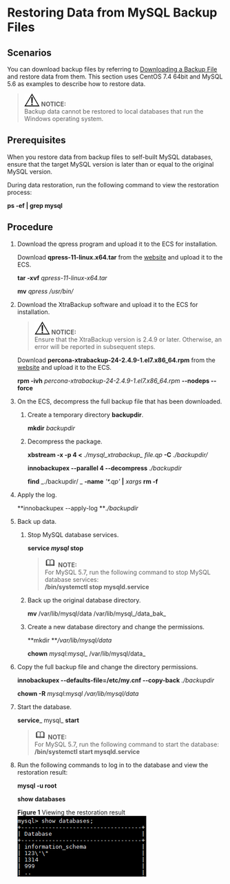 # Restoring Data from MySQL Backup Files<a name="rds_08_0044"></a>

## **Scenarios**<a name="section154951138143615"></a>

You can download backup files by referring to  [Downloading a Backup File](downloading-a-backup-file.md)  and restore data from them. This section uses CentOS 7.4 64bit and MySQL 5.6 as examples to describe how to restore data.

>![](public_sys-resources/icon-notice.gif) **NOTICE:**   
>Backup data cannot be restored to local databases that run the Windows operating system.  

## Prerequisites<a name="section10458182204011"></a>

When you restore data from backup files to self-built MySQL databases, ensure that the target MySQL version is later than or equal to the original MySQL version.

During data restoration, run the following command to view the restoration process:

**ps -ef | grep mysql**

## **Procedure**<a name="section1948813514323"></a>

1.  Download the qpress program and upload it to the ECS for installation.

    Download  **qpress-11-linux.x64.tar**  from the  [website](http://www.quicklz.com)  and upload it to the ECS.

    **tar -xvf** _qpress-11-linux-x64.tar_

    **mv** _qpress /usr/bin/_

2.  Download the XtraBackup software and upload it to the ECS for installation.

    >![](public_sys-resources/icon-notice.gif) **NOTICE:**   
    >Ensure that the XtraBackup version is 2.4.9 or later. Otherwise, an error will be reported in subsequent steps.  

    Download  **percona-xtrabackup-24-2.4.9-1.el7.x86\_64.rpm**  from the  [website](https://www.percona.com/downloads/Percona-XtraBackup-2.4/LATEST/)  and upload it to the ECS.

    **rpm -ivh** _percona-xtrabackup-24-2.4.9-1.el7.x86\_64.rpm_ **--nodeps --force**

3.  On the ECS, decompress the full backup file that has been downloaded.
    1.  Create a temporary directory  **backupdir**.

        **mkdir** _backupdir_

    2.  Decompress the package.

        **xbstream  -x -p 4 <** _./mysql\_xtrabackup\_ file.qp_ **-C** _./backupdir/_

        **innobackupex --parallel 4 --decompress** _./backupdir_

        **find** _./backupdir/ _ **-name** _'\*.qp'_ **|** _xargs_ **rm -f**

4.  Apply the log.

    **innobackupex --apply-log **_./backupdir_

5.  Back up data.
    1.  Stop MySQL database services.

        **service **_mysql_** stop**

        >![](public_sys-resources/icon-note.gif) **NOTE:**   
        >For MySQL 5.7, run the following command to stop MySQL database services:  
        >**/bin/systemctl stop  mysqld.service**  

    2.  Back up the original database directory.

        **mv**  /var/lib/mysql/data  /var/lib/mysql_/data\_bak_

    3.  Create a new database directory and change the permissions.

        **mkdir **_/var/lib/mysql/data_

        **chown** _mysql:mysql__ /var/lib/mysql/data_

6.  Copy the full backup file and change the directory permissions.

    **innobackupex --defaults-file=/etc/my.cnf --copy-back** _./backupdir_

    **chown -R** _mysql:mysql /var/lib/mysql/data_

7.  Start the database.

    **service**_ mysql_ **start**

    >![](public_sys-resources/icon-note.gif) **NOTE:**   
    >For MySQL 5.7, run the following command to start the database:  
    >**/bin/systemctl start  mysqld.service**  

8.  Run the following commands to log in to the database and view the restoration result:

    **mysql -u root**

    **show databases**

    **Figure  1**  Viewing the restoration result<a name="fig13820132280"></a>  
    ![](figures/viewing-the-restoration-result.png "viewing-the-restoration-result")


